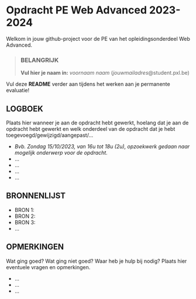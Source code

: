 # Opdracht PE Web Advanced 2023-2024

Welkom in jouw github-project voor de PE van het opleidingsonderdeel Web Advanced.

> ### BELANGRIJK
>
> **Vul hier je naam in:** *voornaam* *naam* (*jouwmailadres*@student.pxl.be)

Vul deze **README** verder aan tijdens het werken aan je permanente evaluatie!

## LOGBOEK

Plaats hier wanneer je aan de opdracht hebt gewerkt, hoelang dat je aan de opdracht hebt gewerkt en welk onderdeel van de opdracht dat je hebt toegevoegd/gewijzigd/aangepast/...

* *Bvb. Zondag 15/10/2023, van 16u tot 18u (2u), opzoekwerk gedaan naar mogelijk onderwerp voor de opdracht.*
* ...
* ...
* ...
* ...

## BRONNENLIJST

* BRON 1:
* BRON 2:
* BRON 3:
* ...

## OPMERKINGEN

Wat ging goed? Wat ging niet goed? Waar heb je hulp bij nodig? Plaats hier eventuele vragen en opmerkingen.

* ...
* ...
* ...
